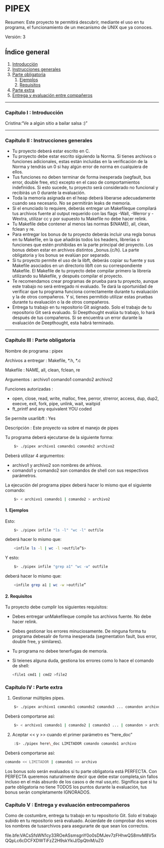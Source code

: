 # PIPEX

Resumen: Este proyecto te permitirá descubrir, mediante el uso en tu programa, el funcionamiento de un mecanismo de UNIX que ya conoces.

Versión: 3

## Índice general

1. [Introducción](#capítulo-i--introducción)
2. [Instrucciones generales](#capítulo-ii--instrucciones-generales)
3.  [Parte obligatoria](#capítulo-iii--parte-obligatoria)
    1.  [Ejemplos](#1--ejemplos)
    2.  [Requisitos](#2--requisitos)
4. [Parte extra](#capítulo-iv--parte-extra)
5. [Entrega y evaluación entre compañeros](#capítulo-v--entrega-y-evaluación-entrecompañeros)

---

### Capítulo I : Introducción

Cristina:“Ve a algún sitio a bailar salsa :)”

---

### Capítulo II : Instrucciones generales

-   Tu proyecto deberá estar escrito en C.
-   Tu proyecto debe estar escrito siguiendo la Norma. Si tienes archivos o funciones adicionales, estas están incluidas en la verificación de la Norma y tendrás un 0 si hay algún error de norma en cualquiera de ellos.
-   Tus funciones no deben terminar de forma inesperada (segfault, bus error, double free, etc) excepto en el caso de comportamientos indefinidos. Si esto sucede, tu proyecto será considerado no funcional y recibirás un 0 durante la evaluación.
-   Toda la memoria asignada en el heap deberá liberarse adecuadamente cuando sea necesario. No se permitirán leaks de memoria.
-   Si el enunciado lo requiere, deberás entregar un Makefileque compilará tus archivos fuente al output requerido con las flags -Wall, -Werror y -Wextra, utilizar cc y por supuesto tu Makefile no debe hacer relink.
-   Tu Makefile debe contener al menos las normas $(NAME), all, clean, fclean y re.
-   Para entregar los bonus de tu proyecto deberás incluir una regla bonus en tu Makefile, en la que añadirás todos los headers, librerías o funciones que estén prohibidas en la parte principal del proyecto. Los bonus deben estar en archivos distintos _bonus.{c/h}. La parte obligatoria y los bonus se evalúan por separado.
-   Si tu proyecto permite el uso de la libft, deberás copiar su fuente y sus Makefile asociados en un directorio libft con su correspondiente Makefile. El Makefile de tu proyecto debe compilar primero la librería utilizando su Makefile, y después compilar el proyecto.
-   Te recomendamos crear programas de prueba para tu proyecto, aunque este trabajo no será entregado ni evaluado. Te dará la oportunidad de verificar que tu programa funciona correctamente durante tu evaluación y la de otros compañeros. Y sí, tienes permitido utilizar estas pruebas durante tu evaluación o la de otros compañeros.
-   Entrega tu trabajo en tu repositorio Git asignado. Solo el trabajo de tu repositorio Git será evaluado. Si Deepthought evalúa tu trabajo, lo hará después de tus compañeros. Si se encuentra un error durante la evaluación de Deepthought, esta habrá terminado.

---

### Capítulo III : Parte obligatoria

Nombre  de  programa : 
pipex

Archivos a entregar : 
Makefile, *.h, *.c

Makefile : 
NAME, all, clean, fclean, re

Argumentos : 
archivo1 comando1 comando2 archivo2

Funciones  autorizadas : 
-   open, close, read, write, malloc, free, perror, strerror, access, dup, dup2, execve, exit, fork, pipe, unlink, wait, waitpid
-   ft_printf and any equivalent YOU coded

Se  permite  usarlibft : 
Yes

Descripción : Este proyecto va sobre el manejo de pipes

Tu programa deberá ejecutarse de la siguiente forma:

```bash
    $> ./pipex archivo1 comando1 comando2 archivo2
```

Deberá utilizar 4 argumentos:

-   archivo1 y archivo2 son nombres de arhivos.
-   comando1 y comando2 son comandos de shell con sus respectivos parámetros.

La ejecución del programa pipex deberá hacer lo mismo que el siguiente comando:

```bash
    $> < archivo1 comando1 | comando2 > archivo2
```

#### 1.  Ejemplos

Esto:
    
```bash
    $> ./pipex infile "ls -l" "wc -l" outfile
```

deberá hacer lo mismo que:

```bash
    <infile ls -l | wc -l >outfile”$> 
```

Y esto:

```bash
    $> ./pipex infile "grep a1" "wc -w" outfile
```
    
deberá hacer lo mismo que:

```bash
    <infile grep a1 | wc -w >outfile”
```

#### 2.  Requisitos

Tu proyecto debe cumplir los siguientes requisitos:
-   Debes entregar unMakefileque compile tus archivos fuente. No debe hacer relink.
-   Debes gestionar los errores minuciosamente. De ninguna forma tu programa debesalir de forma inesperada (segmentation fault, bus error, double free, y similares).
-   Tu programa no debee tenerfugas de memoria.
-   Si teienes alguna duda, gestiona los errores como lo hace el comando de shell:
    
    ```bash
    <file1 cmd1 | cmd2 >file2
    ```

### Capítulo IV : Parte extra

1. Gestionar múltiples pipes.

```bash
    $> ./pipex archivo1 comando1 comando2 comando3 ... comandon archivo2
```

Deberá comportarse así:

```bash
    $> < archivo1 comando1 | comando2 | comando3 ... | comandon > archivo2
```

2. Aceptar << y >> cuando el primer parámetro es “here_doc”

```bash
    :$> ./pipex here\_doc LIMITADOR comando comando1 archivo
```
Deberá comportarse así:

```bash
comando << LIMITADOR | comando1 >> archivo
```

Los bonus solo serán evaluados si tu parte obligatoria está PERFECTA. Con PERFECTA queremos naturalmente decir que debe estar completa,sin fallos incluso en el más absurdo de los casos o de mal uso,etc. Significa que si tu parte obligatoria no tiene TODOS los puntos durante la evaluación, tus bonus serán completamente IGNORADOS.

### Capítulo V : Entrega y evaluación entrecompañeros

Como de costumbre, entrega tu trabajo en tu repositorio Git. Solo el trabajo subido en tu repositorio será evaluado. Acúerdate de comprobar dos veces los nombres de tusarchivos para asegurarte de que sean los correctos.

file.bfe:VACsSfsWN1cy33ROeASsmsgnY0o0sDMJev7zFHhwQS8mvM8V5xQQpLc6cDCFXDWTiFzZ2H9skYkiJ/DpQtnM/uZ0